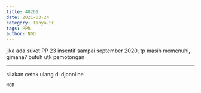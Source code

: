 ```yaml
---
title: 48261
date: 2021-03-24
category: Tanya-SC
tags: PPh
author: NGD
---
```


jika ada suket PP 23 insentif sampai september 2020, tp masih memenuhi, gimana? butuh utk pemotongan

---

silakan cetak ulang di djponline

`NGD`
